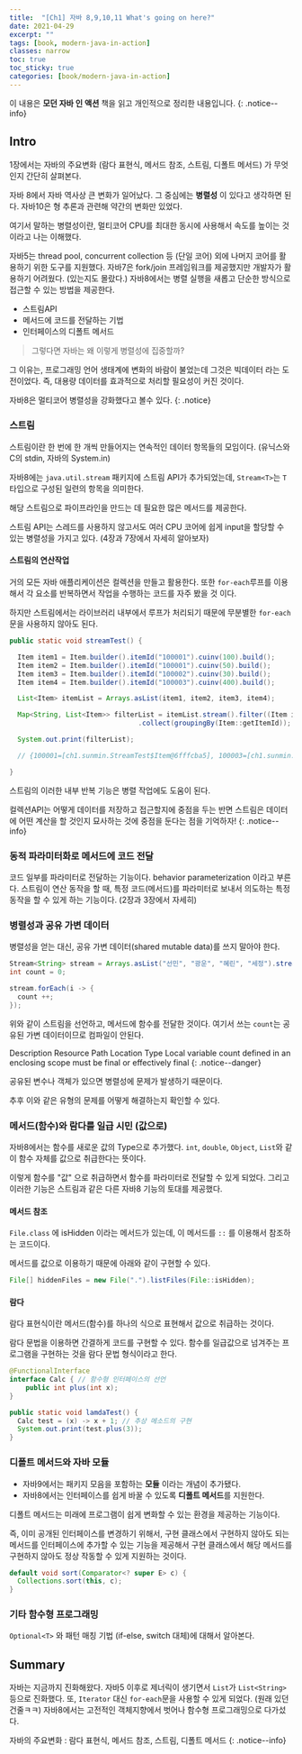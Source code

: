```yaml
---
title:  "[Ch1] 자바 8,9,10,11 What's going on here?"
date: 2021-04-29
excerpt: ""
tags: [book, modern-java-in-action]
classes: narrow
toc: true
toc_sticky: true
categories: [book/modern-java-in-action]
---
```


이 내용은 **모던 자바 인 액션** 책을 읽고 개인적으로 정리한 내용입니다.
{: .notice--info}

## Intro

1장에서는 자바의 주요변화 (람다 표현식, 메서드 참조, 스트림, 디폴트 메서드) 가 무엇인지 간단히 살펴본다.

자바 8에서 자바 역사상 큰 변화가 일어났다. 그 중심에는 **병렬성** 이 있다고 생각하면 된다. 자바10은 형 추론과 관련해 약간의 변화만 있었다.

여기서 말하는 병렬성이란, 멀티코어 CPU를 최대한 동시에 사용해서 속도를 높이는 것이라고 나는 이해했다.

자바5는 thread pool, concurrent collection 등 (단일 코어) 외에 나머지 코어를 활용하기 위한 도구를 지원했다.
자바7은 fork/join 프레임워크를 제공했지만 개발자가 활용하기 어려웠다. (있는지도 몰랐다.)
자바8에서는 병렬 실행을 새롭고 단순한 방식으로 접근할 수 있는 방법을 제공한다.
  - 스트림API
  - 메서드에 코드를 전달하는 기법
  - 인터페이스의 디폴트 메서드

> 그렇다면 자바는 왜 이렇게 병렬성에 집중할까?

그 이유는, 프로그래밍 언어 생태계에 변화의 바람이 불었는데 그것은 빅데이터 라는 도전이었다. 즉, 대용량 데이터를 효과적으로 처리할 필요성이 커진 것이다.

자바8은 멀티코어 병렬성을 강화했다고 볼수 있다.
{: .notice}


### 스트림

스트림이란 한 번에 한 개씩 만들어지는 연속적인 데이터 항목들의 모임이다. (유닉스와 C의 stdin, 자바의 System.in)

자바8에는 `java.util.stream` 패키지에 스트림 API가 추가되었는데, `Stream<T>`는 `T` 타입으로 구성된 일련의 항목을 의미한다.

해당 스트림으로 파이프라인을 만드는 데 필요한 많은 메서드를 제공한다.

스트림 API는 스레드를 사용하지 않고서도 여러 CPU 코어에 쉽게 input을 할당할 수 있는 병렬성을 가지고 있다. (4장과 7장에서 자세히 알아보자)

#### 스트림의 연산작업

거의 모든 자바 애플리케이션은 컬렉션을 만들고 활용한다. 또한 `for-each`루프를 이용해서 각 요소를 반복하면서 작업을 수행하는 코드를 자주 봤을 것 이다.

하지만 스트림에서는 라이브러리 내부에서 루프가 처리되기 때문에 무분별한 `for-each` 문을 사용하지 않아도 된다.

``` java
public static void streamTest() {

  Item item1 = Item.builder().itemId("100001").cuinv(100).build();
  Item item2 = Item.builder().itemId("100001").cuinv(50).build();
  Item item3 = Item.builder().itemId("100002").cuinv(30).build();
  Item item4 = Item.builder().itemId("100003").cuinv(400).build();

  List<Item> itemList = Arrays.asList(item1, item2, item3, item4);

  Map<String, List<Item>> filterList = itemList.stream().filter((Item item) -> item.getCuinv() > 50) // 필터링
                                .collect(groupingBy(Item::getItemId)); // 그룹핑

  System.out.print(filterList);

  // {100001=[ch1.sunmin.StreamTest$Item@6fffcba5], 100003=[ch1.sunmin.StreamTest$Item@34340fab]}

}
```

스트림의 이러한 내부 반복 기능은 병렬 작업에도 도움이 된다.

컬렉션API는 어떻게 데이터를 저장하고 접근할지에 중점을 두는 반면 스트림은 데이터에 어떤 계산을  할 것인지 묘사하는 것에 중점을 둔다는 점을 기억하자!
{: .notice--info}

### 동적 파라미터화로 메서드에 코드 전달

코드 일부를 파라미터로 전달하는 기능이다. behavior parameterization 이라고 부른다. 스트림이 연산 동작을 할 때, 특정 코드(메서드)를 파라미터로 보내서 의도하는 특정 동작을 할 수 있게 하는 기능이다. (2장과 3장에서 자세히)

### 병렬성과 공유 가변 데이터

병렬성을 얻는 대신, 공유 가변 데이터(shared mutable data)를 쓰지 말아야 한다.

``` java
Stream<String> stream = Arrays.asList("선민", "광운", "혜린", "세정").stream();
int count = 0;

stream.forEach(i -> {
  count ++;
});
```

위와 같이 스트림을 선언하고, 메서드에 함수를 전달한 것이다. 여기서 쓰는 `count`는 공유된 가변 데이터이므로 컴파일이 안된다.

Description	Resource	Path	Location	Type
Local variable count defined in an enclosing scope must be final or effectively final
{: .notice--danger}


공유된 변수나 객체가 있으면 병렬성에 문제가 발생하기 때문이다.

추후 이와 같은 유형의 문제를 어떻게 해결하는지 확인할 수 있다.

### 메서드(함수)와 람다를 일급 시민 (값으로)

자바8에서는 함수를 새로운 값의 Type으로 추가했다. `int`, `double`, `Object`, `List`와 같이 함수 자체를 값으로 취급한다는 뜻이다.

이렇게 함수를 "값" 으로 취급하면서 함수를 파라미터로 전달할 수 있게 되었다. 그리고 이러한 기능은 스트림과 같은 다른 자바8 기능의 토대를 제공했다.

#### 메서드 참조

`File.class` 에 isHidden 이라는 메서드가 있는데, 이 메서드를 `::` 를 이용해서 참조하는 코드이다.

메서드를 값으로 이용하기 때문에 아래와 같이 구현할 수 있다.

``` java
File[] hiddenFiles = new File(".").listFiles(File::isHidden);
```

#### 람다

람다 표현식이란 메서드(함수)를 하나의 식으로 표현해서 값으로 취급하는 것이다.

람다 문법을 이용하면 간결하게 코드를 구현할 수 있다. 함수를 일급값으로 넘겨주는 프로그램을 구현하는 것을 람다 문법 형식이라고 한다.

``` java
@FunctionalInterface
interface Calc { // 함수형 인터페이스의 선언
    public int plus(int x);
}

public static void lamdaTest() {
  Calc test = (x) -> x + 1; // 추상 메소드의 구현
  System.out.print(test.plus(3));
}
```



### 디폴트 메서드와 자바 모듈

- 자바9에서는 패키지 모음을 포함하는 **모듈** 이라는 개념이 추가됐다.
- 자바8에서는 인터페이스를 쉽게 바꿀 수 있도록 **디폴트 메서드**를 지원한다.

디폴트 메서드는 미래에 프로그램이 쉽게 변화할 수 있는 환경을 제공하는 기능이다.

즉, 이미 공개된 인터페이스를 변경하기 위해서, 구현 클래스에서 구현하지 않아도 되는 메서드를 인터페이스에 추가할 수 있는 기능을 제공해서 구현 클래스에서 해당 메서드를 구현하지 않아도 정상 작동할 수 있게 지원하는 것이다.

``` java
default void sort(Comparator<? super E> c) {
  Collections.sort(this, c);
}
```



### 기타 함수형 프로그래밍

`Optional<T>` 와 패턴 매칭 기법 (if-else, switch 대체)에 대해서 알아본다.


## Summary

자바는 지금까지 진화해왔다. 자바5 이후로 제너릭이 생기면서 `List`가 `List<String>`등으로 진화했다.
또, `Iterator` 대신 `for-each`문을 사용할 수 있게 되었다. (원래 있던 건줄ㅋㅋ)
자바8에서는 고전적인 객체지향에서 벗어나 함수형 프로그래밍으로 다가섰다.

자바의 주요변화 : 람다 표현식, 메서드 참조, 스트림, 디폴트 메서드
{: .notice--info}
